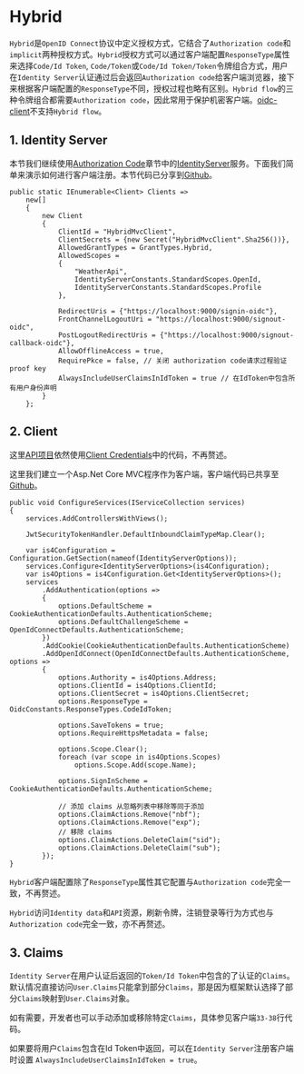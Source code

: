 # Hybrid

`Hybrid`是`OpenID Connect`协议中定义授权方式，它结合了`Authorization code`和`implicit`两种授权方式。`Hybrid`授权方式可以通过客户端配置`ResponseType`属性来选择`Code/Id Token`, `Code/Token`或`Code/Id Token/Token`令牌组合方式，用户在`Identity Server`认证通过后会返回`Authorization code`给客户端浏览器，接下来根据客户端配置的`ResponseType`不同，授权过程也略有区别。`Hybrid flow`的三种令牌组合都需要`Authorization code`，因此常用于保护机密客户端。[oidc-client](https://github.com/IdentityModel/oidc-client-js/wiki)不支持`Hybrid flow`。

## 1. Identity Server
本节我们继续使用[Authorization Code](code.md)章节中的[IdentityServer](https://github.com/colin-chang/AuthSamples/tree/main/ColinChang.IdentityServerWithUI)服务。下面我们简单来演示如何进行客户端注册。本节代码已分享到[Github](https://github.com/colin-chang/AuthSamples/tree/main/ColinChang.IdentityServerWithUI)。

```csharp{8,20-21}
public static IEnumerable<Client> Clients =>
    new[]
    {
        new Client
        {
            ClientId = "HybridMvcClient",
            ClientSecrets = {new Secret("HybridMvcClient".Sha256())},
            AllowedGrantTypes = GrantTypes.Hybrid,
            AllowedScopes =
            {
                "WeatherApi",
                IdentityServerConstants.StandardScopes.OpenId,
                IdentityServerConstants.StandardScopes.Profile
            },
            
            RedirectUris = {"https://localhost:9000/signin-oidc"},
            FrontChannelLogoutUri = "https://localhost:9000/signout-oidc",
            PostLogoutRedirectUris = {"https://localhost:9000/signout-callback-oidc"},
            AllowOfflineAccess = true,
            RequirePkce = false, // 关闭 authorization code请求过程验证proof key
            AlwaysIncludeUserClaimsInIdToken = true // 在IdToken中包含所有用户身份声明
        }
    };
```

## 2. Client
这里[API项目](https://github.com/colin-chang/AuthSamples/tree/main/ColinChang.IdentityServer.Api)依然使用[Client Credentials](./cc.md#_2-api)中的代码，不再赘述。

这里我们建立一个Asp.Net Core MVC程序作为客户端，客户端代码已共享至[Github](https://github.com/colin-chang/AuthSamples/tree/main/ColinChang.IdentityServer.HybridMvcClient)。

```csharp{22,33-38}
public void ConfigureServices(IServiceCollection services)
{
    services.AddControllersWithViews();
    
    JwtSecurityTokenHandler.DefaultInboundClaimTypeMap.Clear();

    var is4Configuration = Configuration.GetSection(nameof(IdentityServerOptions));
    services.Configure<IdentityServerOptions>(is4Configuration);
    var is4Options = is4Configuration.Get<IdentityServerOptions>();
    services
        .AddAuthentication(options =>
        {
            options.DefaultScheme = CookieAuthenticationDefaults.AuthenticationScheme;
            options.DefaultChallengeScheme = OpenIdConnectDefaults.AuthenticationScheme;
        })
        .AddCookie(CookieAuthenticationDefaults.AuthenticationScheme)
        .AddOpenIdConnect(OpenIdConnectDefaults.AuthenticationScheme, options =>
        {
            options.Authority = is4Options.Address;
            options.ClientId = is4Options.ClientId;
            options.ClientSecret = is4Options.ClientSecret;
            options.ResponseType = OidcConstants.ResponseTypes.CodeIdToken;

            options.SaveTokens = true;
            options.RequireHttpsMetadata = false;

            options.Scope.Clear();
            foreach (var scope in is4Options.Scopes)
                options.Scope.Add(scope.Name);

            options.SignInScheme = CookieAuthenticationDefaults.AuthenticationScheme;

            // 添加 claims 从忽略列表中移除等同于添加 
            options.ClaimActions.Remove("nbf");
            options.ClaimActions.Remove("exp");
            // 移除 claims
            options.ClaimActions.DeleteClaim("sid");
            options.ClaimActions.DeleteClaim("sub");
        });
}
```
`Hybrid`客户端配置除了`ResponseType`属性其它配置与`Authorization code`完全一致，不再赘述。

`Hybrid`访问`Identity data`和`API`资源，刷新令牌，注销登录等行为方式也与`Authorization code`完全一致，亦不再赘述。

## 3. Claims
`Identity Server`在用户认证后返回的`Token/Id Token`中包含的了认证的`Claims`。默认情况直接访问`User.Claims`只能拿到部分`Claims`，那是因为框架默认选择了部分`Claims`映射到`User.Claims`对象。

如有需要，开发者也可以手动添加或移除特定`Claims`，具体参见客户端`33-38`行代码。

如果要将用户`Claims`包含在Id Token中返回，可以在`Identity Server`注册客户端时设置
`AlwaysIncludeUserClaimsInIdToken = true`。